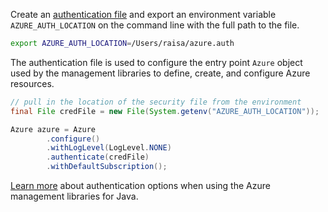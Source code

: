 Create an [authentication file](https://github.com/Azure/azure-sdk-for-java/blob/master/AUTH.md) and export an environment variable `AZURE_AUTH_LOCATION` on the command line with the full path to the file.

```bash
export AZURE_AUTH_LOCATION=/Users/raisa/azure.auth
```

The authentication file is used to configure the entry point `Azure` object used by the management libraries to define, create, and configure Azure resources.

```java
// pull in the location of the security file from the environment 
final File credFile = new File(System.getenv("AZURE_AUTH_LOCATION"));

Azure azure = Azure
        .configure()
        .withLogLevel(LogLevel.NONE)
        .authenticate(credFile)
        .withDefaultSubscription();
```

[Learn more](ceoncepts.md#authentication) about authentication options  when using the Azure management libraries for Java.
